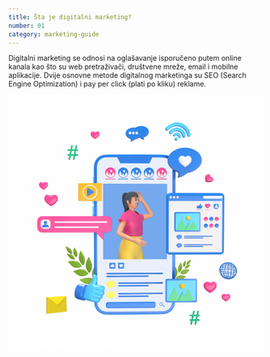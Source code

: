 ```yaml
---
title: Šta je digitalni marketing?
number: 01
category: marketing-guide
---
```


  
  Digitalni marketing se odnosi na oglašavanje isporučeno
  putem online kanala kao što su web pretraživači, društvene
  mreže, email i mobilne aplikacije.
  Dvije osnovne metode digitalnog marketinga su SEO (Search
  Engine Optimization) i pay per click (plati po kliku) reklame.

![Digitalni Marketing Vodic](./images/content_3d.png)



